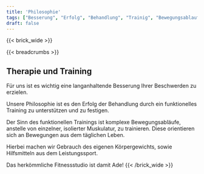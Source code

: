 ```yaml
---
title: 'Philosophie'
tags: ["Besserung", "Erfolg", "Behandlung", "Trainig", "Bewegungsablauf", "Körpergewicht", "Hilfsmittel", "Leistungssport"]
draft: false
---
```


{{< brick_wide >}}

{{< breadcrumbs >}}
## Therapie und Training

Für uns ist es wichtig eine langanhaltende Besserung Ihrer Beschwerden zu erzielen.

Unsere Philosophie ist es den Erfolg der Behandlung durch ein funktionelles Training zu unterstützen und zu festigen.

Der Sinn des funktionellen Trainings ist komplexe Bewegungsabläufe, anstelle von einzelner, isolierter Muskulatur, zu trainieren. Diese orientieren sich an Bewegungen aus dem täglichen Leben.

Hierbei machen wir Gebrauch des eigenen Körpergewichts, sowie Hilfsmitteln aus dem Leistungssport.

Das herkömmliche Fitnessstudio ist damit Ade!
{{< /brick_wide >}}
